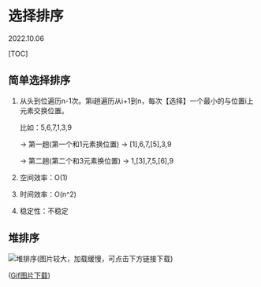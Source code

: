 # 选择排序
2022.10.06

[TOC]

## 简单选择排序

1. 从头到位遍历n-1次。第i趟遍历从i+1到n，每次【选择】一个最小的与位置i上元素交换位置。

   比如：5,6,7,1,3,9 

   -> 第一趟(第一个和1元素换位置) -> [1],6,7,[5],3,9

   -> 第二趟(第二个和3元素换位置) -> 1,[3],7,5,[6],9

2. 空间效率：O(1)

3. 时间效率：O(n^2)

4. 稳定性：不稳定

## 堆排序

![堆排序(图片较大，加载缓慢，可点击下方链接下载)](../查找/resources/堆排序.png)

([Gif图片下载](https://charlesshan.top/KnowledgeMap/计算机科学/数据结构/notes/查找/resources//堆排序.gif))





